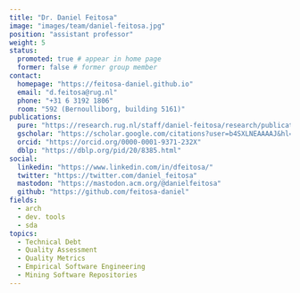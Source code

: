 ```yaml
---
title: "Dr. Daniel Feitosa"
image: "images/team/daniel-feitosa.jpg"
position: "assistant professor"
weight: 5
status:
  promoted: true # appear in home page
  former: false # former group member
contact:
  homepage: "https://feitosa-daniel.github.io"
  email: "d.feitosa@rug.nl"
  phone: "+31 6 3192 1806"
  room: "592 (Bernoulliborg, building 5161)"
publications:
  pure: "https://research.rug.nl/staff/daniel-feitosa/research/publications.html"
  gscholar: "https://scholar.google.com/citations?user=b4SXLNEAAAAJ&hl=en&oi=ao"
  orcid: "https://orcid.org/0000-0001-9371-232X"
  dblp: "https://dblp.org/pid/20/8385.html"
social:
  linkedin: "https://www.linkedin.com/in/dfeitosa/"
  twitter: "https://twitter.com/daniel_feitosa"
  mastodon: "https://mastodon.acm.org/@danielfeitosa"
  github: "https://github.com/feitosa-daniel"
fields:
  - arch
  - dev. tools
  - sda
topics:
  - Technical Debt
  - Quality Assessment
  - Quality Metrics
  - Empirical Software Engineering
  - Mining Software Repositories
---
```

